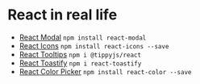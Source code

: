 # React in real life

- [React Modal](https://reactcommunity.org/react-modal/) ```npm install react-modal```
- [React Icons](https://react-icons.github.io/react-icons/)  ```npm install react-icons --save```
- [React Tooltips](https://www.npmjs.com/package/@tippyjs/react) ```npm i @tippyjs/react```
- [React Toastify](https://www.npmjs.com/package/react-toastify) ```npm i react-toastify```
- [React Color Picker](https://casesandberg.github.io/react-color/) ```npm install react-color --save```

